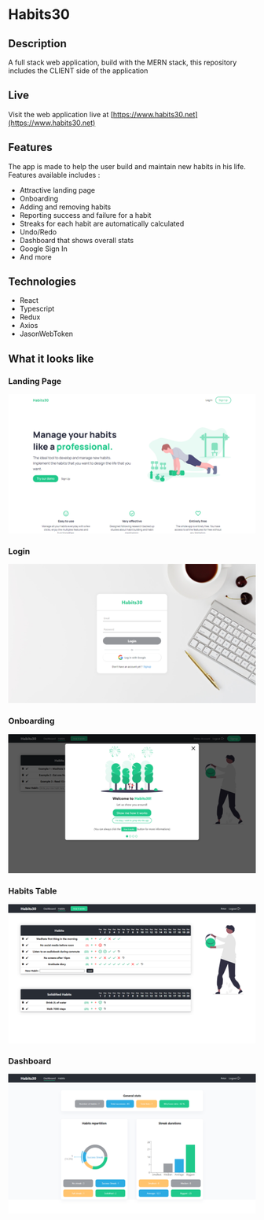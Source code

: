 # Habits30

## Description

A full stack web application, build with the MERN stack, this repository includes the CLIENT side of the application

## Live

Visit the web application live at [https://www.habits30.net](https://www.habits30.net)

## Features

The app is made to help the user build and maintain new habits in his life. <br>
Features available includes :
- Attractive landing page
- Onboarding
- Adding and removing habits
- Reporting success and failure for a habit
- Streaks for each habit are automatically calculated
- Undo/Redo
- Dashboard that shows overall stats
- Google Sign In
- And more

## Technologies

- React
- Typescript
- Redux
- Axios
- JasonWebToken

## What it looks like
### Landing Page
![Landing Page](https://raw.githubusercontent.com/Jordan6794/Portfolio/main/public/screenshots/screen_habits_landing.png)
### Login
![Login](https://raw.githubusercontent.com/Jordan6794/Portfolio/main/public/screenshots/screen_habits_login.png)
### Onboarding
![Onboarding](https://raw.githubusercontent.com/Jordan6794/Portfolio/main/public/screenshots/screen_habits_onboarding.png)
### Habits Table
![Habits Table](https://raw.githubusercontent.com/Jordan6794/Habits30/master/public/scrnHabits.png)
### Dashboard
![Dashboard](https://raw.githubusercontent.com/Jordan6794/Portfolio/main/public/screenshots/screen_habits_dashboard.png)
